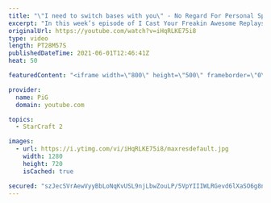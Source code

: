 ```yaml
---
title: "\"I need to switch bases with you\" - No Regard For Personal Space ICYFAR G2 & G3"
excerpt: "In this week’s episode of I Cast Your Freakin Awesome Replays (ICYFAR) players sent in their replays that required expanding close to, and mining from your opponents base!  CURRENT ICYFAR CHALLENGE: My marines are the best marines! - Mass a unit that shouldnt be massed. Send submissions to eonblu95@gmail.com"
originalUrl: https://youtube.com/watch?v=iHqRLKE75i8
type: video
length: PT28M57S
publishedDateTime: 2021-06-01T12:46:41Z
heat: 50

featuredContent: "<iframe width=\"800\" height=\"500\" frameborder=\"0\" src=\"https://www.youtube.com/embed/iHqRLKE75i8\" allow=\"accelerometer; autoplay; encrypted-media; gyroscope; picture-in-picture\" allowfullscreen></iframe>"

provider:
  name: PiG
  domain: youtube.com

topics:
  - StarCraft 2

images:
  - url: https://i.ytimg.com/vi/iHqRLKE75i8/maxresdefault.jpg
    width: 1280
    height: 720
    isCached: true

secured: "szJecSVrAewVyyBbLoNqKvUSL9njLbwZouLP/5VpYIIIWLRGevd6lXaSO6g8nowy5DkKolDMoYvqQpT4GFX3/Ne6CVHDTFLyGEisyfEg7fvlgzAEkLFmhgRta/uN/4+L4mJXrxSlEEegcZf+b27MAdwNyg542SPJKNAqT/4kylzL61+dIK5Vnysu3hwUh2XkeRBJ8S5QflqfQKj3yJoE6G1DURMxGQE1W51rHrNoGwZSTueCh1tb8elYUX1+lihITwPpWDqaXucK+/ZdvhGFONcM6fQHtOHq8V7VoD5Ae9XVvfi0SAvMFuzrsg6iumDBlwisevz4HodI5KufU19QX/R522k3VRIPVgT/KdvyWBiXyU4xLbh5W//gapmijHppZ6DapvuVs7g5XktUoYV9ogrJxmmpfhi0DoHdjV5LMGg=;YhPUdA1v+JOn1IyjXzv7oQ=="
---
```


